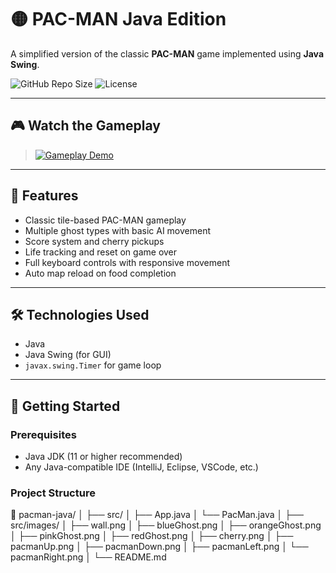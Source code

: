 # 🟡 PAC-MAN Java Edition

A simplified version of the classic **PAC-MAN** game implemented using **Java Swing**.

![GitHub Repo Size](https://img.shields.io/github/repo-size/shreyashgaurav/Packman)
![License](https://img.shields.io/github/license/shreyashgaurav/Packman)

---

## 🎮 Watch the Gameplay

> [![Gameplay Demo](images/thumbnail.png)](https://github.com/shreyashgaurav/Packman/blob/master/Demo1.mp4)


---

## 🧩 Features

- Classic tile-based PAC-MAN gameplay
- Multiple ghost types with basic AI movement
- Score system and cherry pickups
- Life tracking and reset on game over
- Full keyboard controls with responsive movement
- Auto map reload on food completion

---

## 🛠️ Technologies Used

- Java
- Java Swing (for GUI)
- `javax.swing.Timer` for game loop

---

## 🚀 Getting Started

### Prerequisites

- Java JDK (11 or higher recommended)
- Any Java-compatible IDE (IntelliJ, Eclipse, VSCode, etc.)

### Project Structure
📁 pacman-java/
│
├── src/
│ ├── App.java
│ └── PacMan.java
│
├── src/images/
│ ├── wall.png
│ ├── blueGhost.png
│ ├── orangeGhost.png
│ ├── pinkGhost.png
│ ├── redGhost.png
│ ├── cherry.png
│ ├── pacmanUp.png
│ ├── pacmanDown.png
│ ├── pacmanLeft.png
│ └── pacmanRight.png
│
└── README.md
